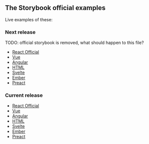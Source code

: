 ## The Storybook official examples

Live examples of these:

### Next release

TODO: official storybook is removed, what should happen to this file?
- [React Official](https://next--storybookjs.netlify.com/official-storybook/)
- [Vue](https://next--storybookjs.netlify.com/vue-kitchen-sink/)
- [Angular](https://next--storybookjs.netlify.com/angular-cli/)
- [HTML](https://next--storybookjs.netlify.com/html-kitchen-sink/)
- [Svelte](https://next--storybookjs.netlify.com/svelte-kitchen-sink/)
- [Ember](https://next--storybookjs.netlify.com/ember-cli/)
- [Preact](https://next--storybookjs.netlify.com/preact-kitchen-sink/)

### Current release

- [React Official](https://storybookjs.netlify.com/official-storybook/)
- [Vue](https://storybookjs.netlify.com/vue-kitchen-sink/)
- [Angular](https://storybookjs.netlify.com/angular-cli/)
- [HTML](https://storybookjs.netlify.com/html-kitchen-sink/)
- [Svelte](https://storybookjs.netlify.com/svelte-kitchen-sink/)
- [Ember](https://storybookjs.netlify.com/ember-cli/)
- [Preact](https://storybookjs.netlify.com/preact-kitchen-sink/)

